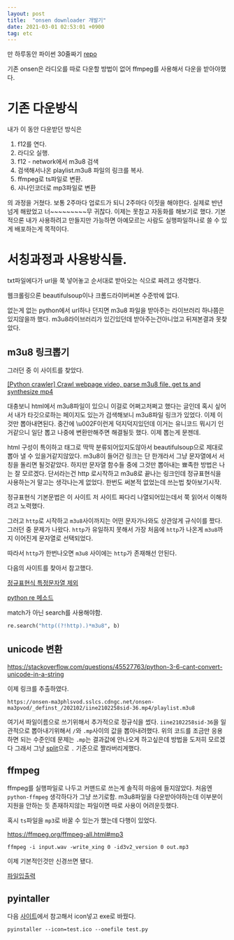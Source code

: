 ```yaml
---
layout: post
title:  "onsen downloader 개발기"
date: 2021-03-01 02:53:01 +0900
tag: etc
---
```

만 하루동안 파이썬 30줄짜기
[repo](https://github.com/EeeUnS/onsen-downloader)

기존 onsen은 라디오를 따로 다운할 방법이 없어 ffmpeg를 사용해서 다운을 받아야했다.

# 기존 다운방식

내가 이 동안 다운받던 방식은 
1. f12를 연다.
2. 라디오 실행.
3. f12 - network에서 m3u8 검색
4. 검색해서나온 playlist.m3u8 파일의 링크를 복사.
5. ffmpeg로 ts파일로 변환.
6. 샤나인코더로 mp3파일로 변환

의 과정을 거쳤다. 보통 2주마다 업로드가 되니 2주마다 이짓을 해야한다.
실제로 반년 넘게 해왔었고 너~~~~~~~~~무 귀찮다.
이제는 못참고 자동화를 해보기로 했다.
기본적으론 내가 사용하려고 만들지만 가능하면 아예모르는 사람도 실행파일하나로 쓸 수 있게 배포하는게 목적이다.


# 서칭과정과 사용방식들.

txt파일에다가 url을 쭉 넣어놓고 순서대로 받아오는 식으로 짜려고 생각했다.

웹크롤링으론 beautifulsoup이나 크롬드라이버써본 수준밖에 없다.

없는게 없는 python에서 url하나 던지면 m3u8 파일을 받아주는 라이브러리 하나쯤은 있지않을까 했다.
m3u8라이브러리가 있긴있던데 받아주는건아니었고 뒤져본결과 못찾았다.

## m3u8 링크뽑기

그러던 중 이 사이트를 찾았다.

[[Python crawler] Crawl webpage video, parse m3u8 file, get ts and synthesize mp4](https://www.programmersought.com/article/9114733874/)

대충보니 html에서 m3u8파일이 있으니 이걸로 어쩌고저쩌고 했다는 글인데 혹시 싶어서 내가 타깃으로하는 페이지도 있는가 검색해보니 m3u8파일 링크가 있었다.
이제 이것만 뽑아내면된다. 중간에 \u002F이런게 덕지덕지있던데 이거는 유니코드 뭐시기 인거같으니 일단 뽑고 나중에 변환만해주면 해결될듯 했다.
이제 뽑는게 문젠데. 

html 구성이 특이하고 태그로 딱딱 분류되어있지도않아서 beautifulsoup으로 제대로 뽑아 낼 수 있을거같지않았다. m3u8이 들어간 링크는 단 한개라서 그냥 문자열에서 서칭을 돌리면 될것같았다. 하지만 문자열 함수들 중에 그것만 뽑아내는 뾰족한 방법은 나는 잘 모르겠다. 단서라는건 http 로시작하고 m3u8로 끝나는 링크인데 정규표현식을 사용하는거 말고는 생각나는게 없었다. 한번도 써본적 없었는데 쓰는법 찾아보기시작.

정규표현식 기본문법은 이 사이트 저 사이트 짜다리 나열되어있는데서 쭉 읽어서 이해하려고 노력했다.

그러고 `http`로 시작하고 `m3u8`사이까지는 어떤 문자가나와도 상관않게 규식이를 짰다. 그러던 중 문제가 나왔다. `http`가 유일하지 못해서 가장 처음에 `http`가 나온게 `m3u8`까지 이어진게 문자열로 선택되었다. 

따라서 `http`가 한번나오면 `m3u8` 사이에는 `http`가 존재해선 안된다.

다음의 사이트를 찾아서 참고했다.

[정규표현식 특정문자열 제외](https://m.blog.naver.com/PostView.nhn?blogId=writer0713&logNo=220521299148&proxyReferer=https:%2F%2Fwww.google.com%2F)

[python re 메소드](https://wikidocs.net/4308#match)

match가 아닌 search를 사용해야함.

```python
re.search("http((?!http).)*m3u8", b)
```

## unicode 변환

https://stackoverflow.com/questions/45527763/python-3-6-cant-convert-unicode-in-a-string


이제 링크를 추출하였다.

`https://onsen-ma3phlsvod.sslcs.cdngc.net/onsen-ma3pvod/_definst_/202102/iine2102258sid-36.mp4/playlist.m3u8`

여기서 파일이름으로 쓰기위해서 추가적으로 정규식을 썼다. `iine2102258sid-36`을 일관적으로 뽑아내기위해서 `/`와 `.mp`사이의 값을 뽑아내려했다. 위의 코드를 조금만 응용하면 되는 수준인데 문제는 `.mp`는 결과값에 안나오게 하고싶은데 방법을 도저히 모르겠다 그래서 그냥 [split](https://wikidocs.net/13#split)으로 `.` 기준으로 짤라버리게했다.


## ffmpeg

ffmpeg를 실행파일로 나두고 커맨드로 쓰는게 솔직히 마음에 들지않았다. 처음엔 `python-ffmpeg` 생각하다가 그냥 쓰기로함. m3u8파일을 다운받아야하는데 이부분이 지원을 안하는 듯 존재하지않는 파일이면 따로 사용이 어려운듯했다.

혹시 `ts`파일을 `mp3`로 바꿀 수 있는가 했는데 다행이 있었다.

https://ffmpeg.org/ffmpeg-all.html#mp3

```
ffmpeg -i input.wav -write_xing 0 -id3v2_version 0 out.mp3
```

이제 기본적인것만 신경쓰면 됐다.

[파일입출력](https://wikidocs.net/16077)


## pyintaller

다음 [사이트](https://hongku.tistory.com/338)에서 참고해서 icon넣고 exe로 바꿨다.
```
pyinstaller --icon=test.ico --onefile test.py
```

